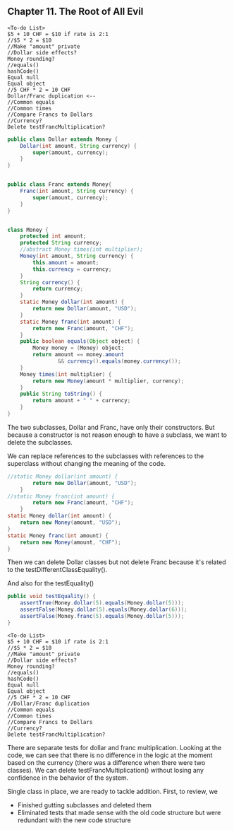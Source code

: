 ## Chapter 11. The Root of All Evil

```
<To-do List>
$5 + 10 CHF = $10 if rate is 2:1 
//$5 * 2 = $10
//Make "amount" private 
//Dollar side effects? 
Money rounding? 
//equals()
hashCode()
Equal null
Equal object
//5 CHF * 2 = 10 CHF
Dollar/Franc duplication <--
//Common equals 
//Common times
//Compare Francs to Dollars 
//Currency?
Delete testFrancMultiplication? 

```


```java
public class Dollar extends Money {
    Dollar(int amount, String currency) {
        super(amount, currency);
    }
}


public class Franc extends Money{
    Franc(int amount, String currency) {
        super(amount, currency);
    }
}


class Money {
    protected int amount;
    protected String currency;
    //abstract Money times(int multiplier);
    Money(int amount, String currency) {
        this.amount = amount;
        this.currency = currency;
    }
    String currency() {
        return currency;
    }
    static Money dollar(int amount) {
        return new Dollar(amount, "USD");
    }
    static Money franc(int amount) {
        return new Franc(amount, "CHF");
    }
    public boolean equals(Object object) {
        Money money = (Money) object;
        return amount == money.amount
                && currency().equals(money.currency());
    }
    Money times(int multiplier) {
        return new Money(amount * multiplier, currency);
    }
    public String toString() {
        return amount + " " + currency;
    }
}
```

The two subclasses, Dollar and Franc, have only their constructors. But because a constructor 
is not reason enough to have a subclass, we want to delete the subclasses.

We  can  replace  references  to  the  subclasses with  references to  the  superclass without 
changing the meaning of the code.
```java
//static Money dollar(int amount) {
        return new Dollar(amount, "USD");
    }
//static Money franc(int amount) {
        return new Franc(amount, "CHF");
    }
static Money dollar(int amount) {
    return new Money(amount, "USD");
}
static Money franc(int amount) {
    return new Money(amount, "CHF");
}
```

Then we can delete Dollar classes but not delete Franc because it's related to the testDifferentClassEquality().

And also for the testEquality()
```java
public void testEquality() {
    assertTrue(Money.dollar(5).equals(Money.dollar(5)));
    assertFalse(Money.dollar(5).equals(Money.dollar(6)));
    assertFalse(Money.franc(5).equals(Money.dollar(5))); 
}
```

```
<To-do List>
$5 + 10 CHF = $10 if rate is 2:1 
//$5 * 2 = $10
//Make "amount" private 
//Dollar side effects? 
Money rounding? 
//equals()
hashCode()
Equal null
Equal object
//5 CHF * 2 = 10 CHF
//Dollar/Franc duplication
//Common equals 
//Common times
//Compare Francs to Dollars 
//Currency?
Delete testFrancMultiplication? 
```


 There are separate tests for dollar and franc multiplication. Looking at the code, we 
can see that there is no difference in the logic at the moment based on the currency (there 
was a difference when there were two classes). We can delete testFrancMultiplication() 
without losing any confidence in the behavior of the system.

Single class in place, we are ready to tackle addition. First, to review, we
* Finished gutting subclasses and deleted them
* Eliminated tests that made sense with the old code structure but were redundant with the 
new code structure

